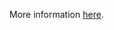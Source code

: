 More information [here](https://docs.prismacloud.io/en/enterprise-edition/policy-reference/aws-policies/aws-iam-policies/bc-aws-356).
